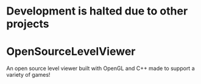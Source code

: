 # Development is halted due to other projects
# OpenSourceLevelViewer
An open source level viewer built with OpenGL and C++ made to support a variety of games!
